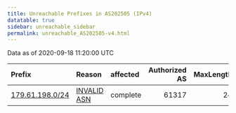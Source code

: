 ```yaml
---
title: Unreachable Prefixes in AS202505 (IPv4)
datatable: true
sidebar: unreachable_sidebar
permalink: unreachable_AS202505-v4.html
---
```


Data as of 2020-09-18 11:20:00 UTC


<div class="datatable-begin"></div>

| Prefix                                                   | Reason                                                                                                  | affected   |   Authorized AS |   MaxLength | Anchor                                         |   unreachable /24s |
|:---------------------------------------------------------|:--------------------------------------------------------------------------------------------------------|:-----------|----------------:|------------:|:-----------------------------------------------|-------------------:|
| [179.61.198.0/24](https://stat.ripe.net/179.61.198.0/24) | [INVALID ASN](https://rpki-validator.ripe.net/announcement-preview?asn=AS202505&prefix=179.61.198.0/24) | complete   |           61317 |          24 | [LACNIC](unreachable_LACNIC_RPKI_Root-v4.html) |                  1 |

<div class="datatable-end"></div>